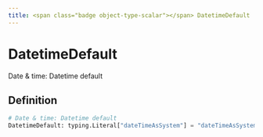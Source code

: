 ```yaml
---
title: <span class="badge object-type-scalar"></span> DatetimeDefault
---
```

# <span class="badge object-type-scalar"></span> DatetimeDefault

Date & time: Datetime default

## Definition

```python
# Date & time: Datetime default
DatetimeDefault: typing.Literal["dateTimeAsSystem"] = "dateTimeAsSystem"
```
